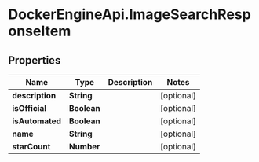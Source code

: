 # DockerEngineApi.ImageSearchResponseItem

## Properties

Name | Type | Description | Notes
------------ | ------------- | ------------- | -------------
**description** | **String** |  | [optional] 
**isOfficial** | **Boolean** |  | [optional] 
**isAutomated** | **Boolean** |  | [optional] 
**name** | **String** |  | [optional] 
**starCount** | **Number** |  | [optional] 


